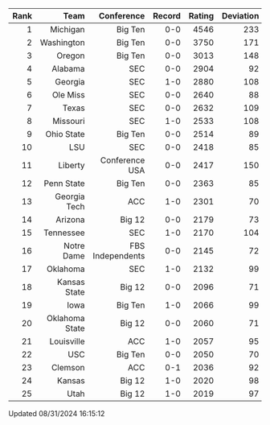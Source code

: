 | Rank  | Team                 | Conference           | Record   | Rating | Deviation |
| ---:  | ---:                 | ---:                 | ---:     | ---:   | ---:      |
| 1     | Michigan             | Big Ten              | 0-0      | 4546   | 233       |
| 2     | Washington           | Big Ten              | 0-0      | 3750   | 171       |
| 3     | Oregon               | Big Ten              | 0-0      | 3013   | 148       |
| 4     | Alabama              | SEC                  | 0-0      | 2904   | 92        |
| 5     | Georgia              | SEC                  | 1-0      | 2880   | 108       |
| 6     | Ole Miss             | SEC                  | 0-0      | 2640   | 88        |
| 7     | Texas                | SEC                  | 0-0      | 2632   | 109       |
| 8     | Missouri             | SEC                  | 1-0      | 2533   | 108       |
| 9     | Ohio State           | Big Ten              | 0-0      | 2514   | 89        |
| 10    | LSU                  | SEC                  | 0-0      | 2418   | 85        |
| 11    | Liberty              | Conference USA       | 0-0      | 2417   | 150       |
| 12    | Penn State           | Big Ten              | 0-0      | 2363   | 85        |
| 13    | Georgia Tech         | ACC                  | 1-0      | 2301   | 70        |
| 14    | Arizona              | Big 12               | 0-0      | 2179   | 73        |
| 15    | Tennessee            | SEC                  | 1-0      | 2170   | 104       |
| 16    | Notre Dame           | FBS Independents     | 0-0      | 2145   | 72        |
| 17    | Oklahoma             | SEC                  | 1-0      | 2132   | 99        |
| 18    | Kansas State         | Big 12               | 0-0      | 2096   | 71        |
| 19    | Iowa                 | Big Ten              | 1-0      | 2066   | 99        |
| 20    | Oklahoma State       | Big 12               | 0-0      | 2060   | 71        |
| 21    | Louisville           | ACC                  | 1-0      | 2057   | 95        |
| 22    | USC                  | Big Ten              | 0-0      | 2050   | 70        |
| 23    | Clemson              | ACC                  | 0-1      | 2036   | 92        |
| 24    | Kansas               | Big 12               | 1-0      | 2020   | 98        |
| 25    | Utah                 | Big 12               | 1-0      | 2019   | 97        |

Updated 08/31/2024 16:15:12
